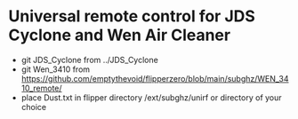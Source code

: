 # Universal remote control for JDS Cyclone and Wen Air Cleaner

- git JDS_Cyclone from ../JDS_Cyclone
- git Wen_3410 from https://github.com/emptythevoid/flipperzero/blob/main/subghz/WEN_3410_remote/
- place Dust.txt in flipper directory /ext/subghz/unirf  or directory of your choice